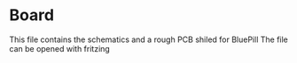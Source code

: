 # Board

This file contains the schematics and a rough PCB shiled for BluePill
The file can be opened with fritzing
